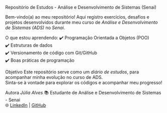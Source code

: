 Repositório de Estudos - Análise e Desenvolvimento de Sistemas (Senai)

Bem-vindo(a) ao meu repositório! 
Aqui registro exercícios, desafios e projetos desenvolvidos durante meu curso de *Análise e Desenvolvimento de Sistemas (ADS)* no *Senai*.

O que estou aprendendo:
✔️ Programação Orientada a Objetos (POO)  
✔️ Estruturas de dados  
✔️ Versionamento de código com Git/GitHub  
✔️ Boas práticas de programação  

Objetivo
Este repositório serve como um *diário de estudos*, para acompanhar minha evolução no curso de ADS.  
Sinta-se à vontade para explorar os códigos e acompanhar meu progresso! 


Autora
*Júlia Alves* 
📚 Estudante de Análise e Desenvolvimento de Sistemas - Senai  
🌐 [LinkedIn](www.linkedin.com/in/júlia-alves-pereira-046a58318) | [GitHub](https://github.com/JuliaAlves12/dorival_backend.git)
